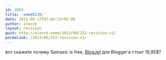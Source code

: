 ```yaml
---
id: 2054
title: 'хм&#8230;'
date: 2013-09-17T07:04:23+02:00
author: alexrb
layout: revision
guid: http://alexrb.name/2013/09/252-revision-v1/
permalink: /2013/09/252-revision-v1/
---
```

вот скажите почему Semasic is free, [BlogJet](http://www.programfiles.com/Default.asp?LinkId=33204) для Blogger&#8217;a стоит 19,95$?